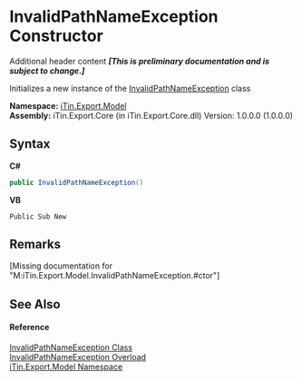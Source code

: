 # InvalidPathNameException Constructor 
Additional header content _**\[This is preliminary documentation and is subject to change.\]**_

Initializes a new instance of the <a href="e1597758-9845-9910-25a5-aeb6c889effb">InvalidPathNameException</a> class

**Namespace:**&nbsp;<a href="ef57ffcc-e95e-b212-5a46-9aa6f5a3511f">iTin.Export.Model</a><br />**Assembly:**&nbsp;iTin.Export.Core (in iTin.Export.Core.dll) Version: 1.0.0.0 (1.0.0.0)

## Syntax

**C#**<br />
``` C#
public InvalidPathNameException()
```

**VB**<br />
``` VB
Public Sub New
```


## Remarks
\[Missing <remarks> documentation for "M:iTin.Export.Model.InvalidPathNameException.#ctor"\]

## See Also


#### Reference
<a href="e1597758-9845-9910-25a5-aeb6c889effb">InvalidPathNameException Class</a><br /><a href="d7d833ef-c2a7-43d9-195b-3d72d38a9a9f">InvalidPathNameException Overload</a><br /><a href="ef57ffcc-e95e-b212-5a46-9aa6f5a3511f">iTin.Export.Model Namespace</a><br />